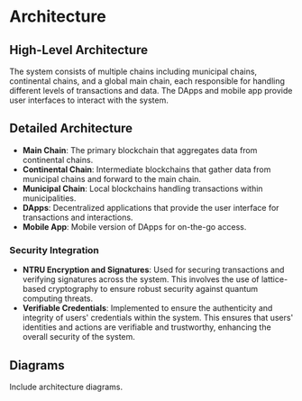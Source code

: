 # Architecture

## High-Level Architecture
The system consists of multiple chains including municipal chains, continental chains, and a global main chain, each responsible for handling different levels of transactions and data. The DApps and mobile app provide user interfaces to interact with the system.

## Detailed Architecture
- **Main Chain**: The primary blockchain that aggregates data from continental chains.
- **Continental Chain**: Intermediate blockchains that gather data from municipal chains and forward to the main chain.
- **Municipal Chain**: Local blockchains handling transactions within municipalities.
- **DApps**: Decentralized applications that provide the user interface for transactions and interactions.
- **Mobile App**: Mobile version of DApps for on-the-go access.

### Security Integration
- **NTRU Encryption and Signatures**: Used for securing transactions and verifying signatures across the system. This involves the use of lattice-based cryptography to ensure robust security against quantum computing threats.
- **Verifiable Credentials**: Implemented to ensure the authenticity and integrity of users' credentials within the system. This ensures that users' identities and actions are verifiable and trustworthy, enhancing the overall security of the system.

## Diagrams
Include architecture diagrams.
